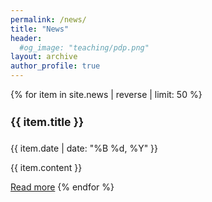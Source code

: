 ```yaml
---
permalink: /news/
title: "News"
header: 
  #og_image: "teaching/pdp.png"
layout: archive
author_profile: true
---
```


{% for item in site.news | reverse | limit: 50 %}
  <h4 style="font-size: 1.25em;">{{ item.title }}</h4>
  <p>{{ item.date | date: "%B %d, %Y" }}</p>
  <p>{{ item.content }}</p>
  <a href="{{ item.url | prepend: site.baseurl }}">Read more</a>
{% endfor %}